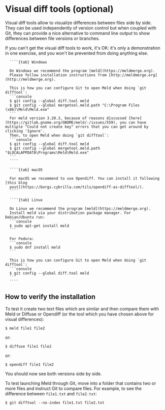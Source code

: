 # Visual diff tools (optional)

Visual diff tools allow to visualize differences between files side by side.
They can be used independently of version control but when coupled with Git,
they can provide a nice alternative to command line output to show differences
between file versions or branches.

If you can't get the visual diff tools to work, it's OK: it's only a
demonstration in one exercise, and you won't be prevented from doing
anything else.

`````{tabs}
  ````{tab} Windows

  On Windows we recommend the program [meld](https://meldmerge.org).
  Please follow installation instructions from [http://meldmerge.org](http://meldmerge.org).

  This is how you can configure Git to open Meld when doing `git difftool`:
  ```console
  $ git config --global diff.tool meld
  $ git config --global mergetool.meld.path "C:\Program Files (x86)\Meld\Meld.exe"
  ```
  For meld version 3.20.3, because of reasons discussed [here](https://gitlab.gnome.org/GNOME/meld/-/issues/559), you can have multiple "Could not create key" errors that you can get around by clicking 'Ignore'.
  Then, to open Meld when doing `git difftool`:
  ```console
  $ git config --global diff.tool meld
  $ git config --global mergetool.meld.path "$LOCALAPPDATA\Programs\Meld\Meld.exe"
  ```
  ````

  ````{tab} macOS

  For macOS we recommend to use Opendiff. You can install it following [this blog
  post](https://borgs.cybrilla.com/tils/opendiff-as-difftool/).
  ````

  ````{tab} Linux

  On Linux we recommend the program [meld](https://meldmerge.org).
  Install meld via your distribution package manager. For Debian/Ubuntu run:
  ```console
  $ sudo apt-get install meld
  ```

  For Fedora:
  ```console
  $ sudo dnf install meld
  ```

  This is how you can configure Git to open Meld when doing `git difftool`:
  ```console
  $ git config --global diff.tool meld
  ```
  ````

``````

## How to verify the installation

To test it create two text files which are similar and then compare them
with Meld or Diffuse or Opendiff (or the tool which you have chosen above for visual
differences):
```console
$ meld file1 file2
```
or:
```console
$ diffuse file1 file2
```
or:
```console
$ opendiff file1 file2
```

You should now see both versions side by side.

To test launching Meld through Git, move into a folder that contains two or more files and instruct Git to compare files.
For example, to see the difference between `file1.txt` and `file2.txt`:
```console
$ git difftool --no-index file1.txt file2.txt
```
